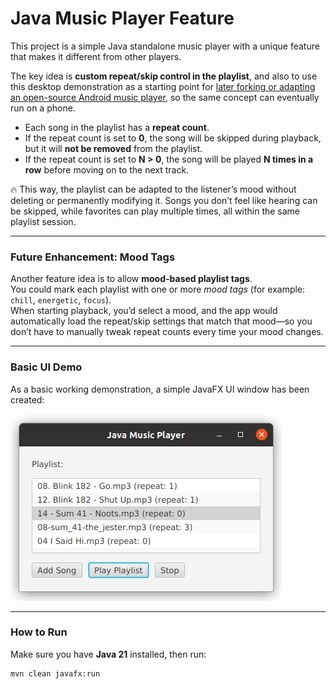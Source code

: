# Java Music Player Feature

This project is a simple Java standalone music player with a unique feature that makes it different from other players.

The key idea is **custom repeat/skip control in the playlist**, and also to use this desktop demonstration as a starting point for <u>later forking or adapting an open-source Android music player</u>, so the same concept can eventually run on a phone.

* Each song in the playlist has a **repeat count**.
* If the repeat count is set to **0**, the song will be skipped during playback, but it will **not be removed** from the playlist.
* If the repeat count is set to **N > 0**, the song will be played **N times in a row** before moving on to the next track.

:fire: This way, the playlist can be adapted to the listener’s mood without deleting or permanently modifying it. Songs you don’t feel like hearing can be skipped, while favorites can play multiple times, all within the same playlist session.

---

### Future Enhancement: Mood Tags
Another feature idea is to allow **mood-based playlist tags**.  
You could mark each playlist with one or more *mood tags* (for example: `chill`, `energetic`, `focus`).  
When starting playback, you’d select a mood, and the app would automatically load the repeat/skip settings that match that mood—so you don’t have to manually tweak repeat counts every time your mood changes.

---

### Basic UI Demo
As a basic working demonstration, a simple JavaFX UI window has been created:

![Basic JavaFX UI](javafx_demo.jpg)

---

### How to Run

Make sure you have **Java 21** installed, then run:

```bash
mvn clean javafx:run
